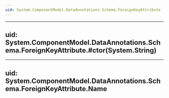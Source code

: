 ```yaml
---
uid: System.ComponentModel.DataAnnotations.Schema.ForeignKeyAttribute
---
```


---
uid: System.ComponentModel.DataAnnotations.Schema.ForeignKeyAttribute.#ctor(System.String)
---

---
uid: System.ComponentModel.DataAnnotations.Schema.ForeignKeyAttribute.Name
---
